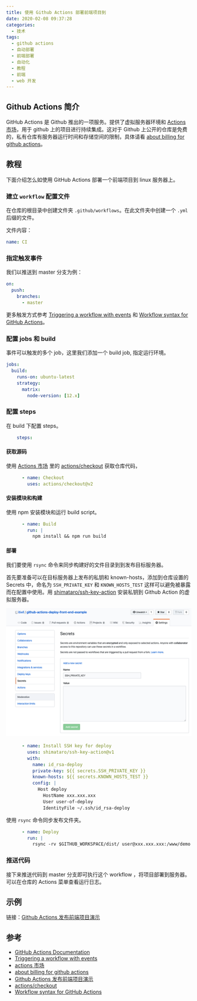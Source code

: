 ```yaml
---
title: 使用 Github Actions 部署前端项目到
date: 2020-02-08 09:37:28
categories:
  - 技术
tags:
  - github actions
  - 自动部署
  - 前端部署
  - 自动化
  - 教程
  - 前端
  - web 开发
---
```


## Github Actions 简介
GitHub Actions 是 Github 推出的一项服务。提供了虚拟服务器环境和 [Actions 市场]，用于 github 上的项目进行持续集成。这对于 Github 上公开的仓库是免费的，私有仓库有服务器运行时间和存储空间的限制，具体请看 [about billing for github actions]。

## 教程
下面介绍怎么如使用 GitHub Actions 部署一个前端项目到 linux 服务器上。
<!-- more -->

### 建立 `workflow` 配置文件
在仓库的根目录中创建文件夹 `.github/workflows`。在此文件夹中创建一个 `.yml` 后缀的文件。 

文件内容：
```yml
name: CI
```

### 指定触发事件
我们以推送到 master 分支为例：
```yml
on: 
  push:
    branches: 
      - master
```
更多触发方式参考 [Triggering a workflow with events] 和 [Workflow syntax for GitHub Actions]。
### 配置 jobs 和 build
事件可以触发的多个 job，这里我们添加一个 build job, 指定运行环境。
```yml
jobs:
  build:
    runs-on: ubuntu-latest
    strategy:
      matrix:
        node-version: [12.x]
```
### 配置 steps
在 build 下配置 steps。
```yml
    steps:
```
#### 获取源码
使用 [Actions 市场] 里的 [actions/checkout] 获取仓库代码，
```yml
      - name: Checkout
        uses: actions/checkout@v2
```
#### 安装模块和构建
使用 npm 安装模块和运行 build script。
```yml
      - name: Build
        run: |
          npm install && npm run build
```
#### 部署
我们要使用 `rsync` 命令来同步构建好的文件目录到到发布目标服务器。

首先要准备可以在目标服务器上发布的私钥和 known-hosts，添加到仓库设置的 Secrets 中，命名为 `SSH_PRIVATE_KEY` 和 `KNOWN_HOSTS_TEST` 这样可以避免被暴露而在配置中使用。用 [shimataro/ssh-key-action] 安装私钥到 Github Action 的虚拟服务器。

![添加服务器发布私钥](/asset/add-secret.png)


```yml
      - name: Install SSH key for deploy
        uses: shimataro/ssh-key-action@v1
        with:
          name: id_rsa-deploy
          private-key: ${{ secrets.SSH_PRIVATE_KEY }}
          known-hosts: ${{ secrets.KNOWN_HOSTS_TEST }}
          config: |
            Host deploy
              HostName xxx.xxx.xxx
              User user-of-deploy
              IdentityFile ~/.ssh/id_rsa-deploy
```
使用 `rsync` 命令同步发布文件夹。
```yml
      - name: Deploy
        run: |
          rsync -rv $GITHUB_WORKSPACE/dist/ user@xxx.xxx.xxx:/www/demo
```
### 推送代码
接下来推送代码到 master 分支即可执行这个 workflow ，将项目部署到服务器。可以在仓库的 Actions 菜单查看运行日志。

## 示例
链接：[Github Actions 发布前端项目演示]



## 参考
- [GitHub Actions Documentation]
- [Triggering a workflow with events]
- [actions 市场]
- [about billing for github actions]
- [Github Actions 发布前端项目演示]
- [actions/checkout]
- [Workflow syntax for GitHub Actions]

[Actions 市场]:https://github.com/marketplace?type=actions
[GitHub Actions Documentation]:https://help.github.com/cn/actions/automating-your-workflow-with-github-actions
[Triggering a workflow with events]:https://help.github.com/en/actions/configuring-and-managing-workflows/configuring-a-workflow#triggering-a-workflow-with-events
[about billing for github actions]:https://help.github.com/en/github/setting-up-and-managing-billing-and-payments-on-github/about-billing-for-github-actions#about-billing-for-github-actions
[Github Actions 发布前端项目演示]:https://github.com/itiwll/github-actions-deploy-front-end-example
[Workflow syntax for GitHub Actions]: https://help.github.com/en/actions/reference/workflow-syntax-for-github-actions
[actions/checkout]:https://github.com/actions/checkout
[shimataro/ssh-key-action]: https://github.com/shimataro/ssh-key-action